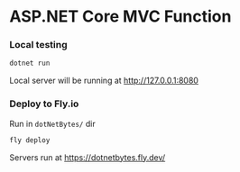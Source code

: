 # ASP.NET Core MVC Function

### Local testing

```bash
dotnet run
```

Local server will be running at http://127.0.0.1:8080

### Deploy to Fly.io

Run in `dotNetBytes/` dir

```bash
fly deploy
```

Servers run at https://dotnetbytes.fly.dev/
